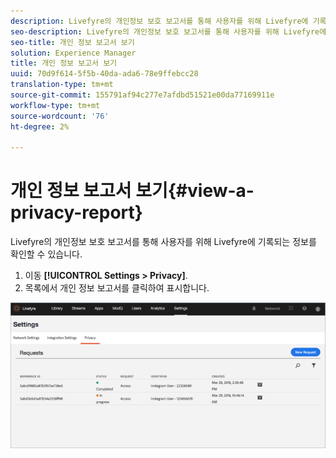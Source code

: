 ```yaml
---
description: Livefyre의 개인정보 보호 보고서를 통해 사용자를 위해 Livefyre에 기록되는 정보를 확인할 수 있습니다.
seo-description: Livefyre의 개인정보 보호 보고서를 통해 사용자를 위해 Livefyre에 기록되는 정보를 확인할 수 있습니다.
seo-title: 개인 정보 보고서 보기
solution: Experience Manager
title: 개인 정보 보고서 보기
uuid: 70d9f614-5f5b-40da-ada6-78e9ffebcc28
translation-type: tm+mt
source-git-commit: 155791af94c277e7afdbd51521e00da77169911e
workflow-type: tm+mt
source-wordcount: '76'
ht-degree: 2%

---
```



# 개인 정보 보고서 보기{#view-a-privacy-report}

Livefyre의 개인정보 보호 보고서를 통해 사용자를 위해 Livefyre에 기록되는 정보를 확인할 수 있습니다.

1. 이동 **[!UICONTROL Settings > Privacy]**.
1. 목록에서 개인 정보 보고서를 클릭하여 표시합니다.

![](assets/privacypage5.png)

